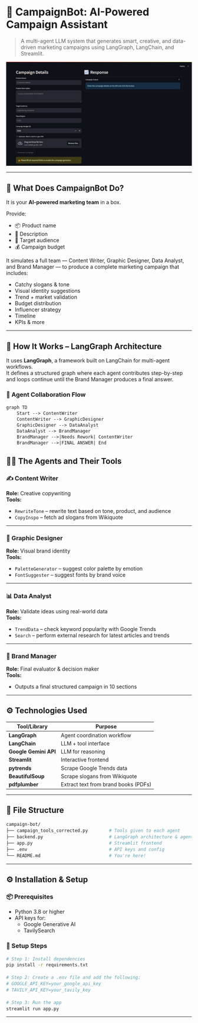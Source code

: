 # 🧠 CampaignBot: AI-Powered Campaign Assistant

> A multi-agent LLM system that generates smart, creative, and data-driven marketing campaigns using LangGraph, LangChain, and Streamlit.

![Screenshot](https://github.com/AnshulBuxy/CampaignBot/blob/main/WhatsApp%20Image%202025-04-29%20at%2018.35.30_49945f43.jpg) <!-- Replace this with your actual screenshot -->

---

## 🚀 What Does CampaignBot Do?

It is your **AI-powered marketing team** in a box.

Provide:
- 📦 Product name  
- 📝 Description  
- 🎯 Target audience  
- 💰 Campaign budget  

It simulates a full team — Content Writer, Graphic Designer, Data Analyst, and Brand Manager — to produce a complete marketing campaign that includes:
- Catchy slogans & tone  
- Visual identity suggestions  
- Trend + market validation  
- Budget distribution  
- Influencer strategy  
- Timeline  
- KPIs & more

---

## 🧠 How It Works – LangGraph Architecture

It uses **LangGraph**, a framework built on LangChain for multi-agent workflows.  
It defines a structured graph where each agent contributes step-by-step and loops continue until the Brand Manager produces a final answer.

### 🧩 Agent Collaboration Flow

```mermaid
graph TD
    Start --> ContentWriter
    ContentWriter --> GraphicDesigner
    GraphicDesigner --> DataAnalyst
    DataAnalyst --> BrandManager
    BrandManager -->|Needs Rework| ContentWriter
    BrandManager -->|FINAL ANSWER| End

```
## 🧑‍💼 The Agents and Their Tools

### ✍️ Content Writer  
**Role:** Creative copywriting  
**Tools:**
- `RewriteTone` – rewrite text based on tone, product, and audience  
- `CopyInspo` – fetch ad slogans from Wikiquote  

---

### 🎨 Graphic Designer  
**Role:** Visual brand identity  
**Tools:**
- `PaletteGenerator` – suggest color palette by emotion  
- `FontSuggester` – suggest fonts by brand voice  

---

### 📊 Data Analyst  
**Role:** Validate ideas using real-world data  
**Tools:**
- `TrendData` – check keyword popularity with Google Trends  
- `Search` – perform external research for latest articles and trends  

---

### 🧠 Brand Manager  
**Role:** Final evaluator & decision maker  
**Tools:**
- Outputs a final structured campaign in 10 sections  

---

## ⚙️ Technologies Used

| Tool/Library       | Purpose                                   |
|--------------------|-------------------------------------------|
| **LangGraph**       | Agent coordination workflow               |
| **LangChain**       | LLM + tool interface                      |
| **Google Gemini API** | LLM for reasoning                         |
| **Streamlit**       | Interactive frontend                      |
| **pytrends**        | Scrape Google Trends data                |
| **BeautifulSoup**   | Scrape slogans from Wikiquote             |
| **pdfplumber**      | Extract text from brand books (PDFs)      |

---

## 📁 File Structure

```bash
campaign-bot/
├── campaign_tools_corrected.py        # Tools given to each agent
├── backend.py                         # LangGraph architecture & agent logic
├── app.py                             # Streamlit frontend
├── .env                               # API keys and config
└── README.md                          # You're here!
```
---

## ⚙ Installation & Setup

### 📦 Prerequisites

- Python 3.8 or higher
- API keys for:
  - Google Generative AI
  - TavilySearch

### 🔧 Setup Steps

```bash
# Step 1: Install dependencies
pip install -r requirements.txt

# Step 2: Create a .env file and add the following:
# GOOGLE_API_KEY=your_google_api_key
# TAVILY_API_KEY=your_tavily_key

# Step 3: Run the app
streamlit run app.py

```
---
